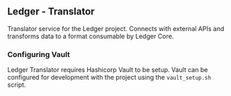 ## Ledger - Translator

Translator service for the Ledger project. Connects with external APIs and transforms data to a format consumable by Ledger Core. 

### Configuring Vault

Ledger Translator requires Hashicorp Vault to be setup. Vault can be configured for development with the project using the `vault_setup.sh` script.

